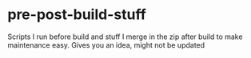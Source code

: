 pre-post-build-stuff
====================

Scripts I run before build and stuff I merge in the zip after build to make maintenance easy. Gives you an idea, might not be updated
